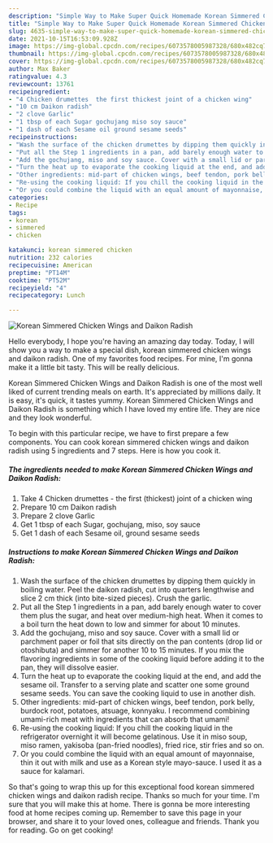 ```yaml
---
description: "Simple Way to Make Super Quick Homemade Korean Simmered Chicken Wings and Daikon Radish"
title: "Simple Way to Make Super Quick Homemade Korean Simmered Chicken Wings and Daikon Radish"
slug: 4635-simple-way-to-make-super-quick-homemade-korean-simmered-chicken-wings-and-daikon-radish
date: 2021-10-15T16:53:09.928Z
image: https://img-global.cpcdn.com/recipes/6073578005987328/680x482cq70/korean-simmered-chicken-wings-and-daikon-radish-recipe-main-photo.jpg
thumbnail: https://img-global.cpcdn.com/recipes/6073578005987328/680x482cq70/korean-simmered-chicken-wings-and-daikon-radish-recipe-main-photo.jpg
cover: https://img-global.cpcdn.com/recipes/6073578005987328/680x482cq70/korean-simmered-chicken-wings-and-daikon-radish-recipe-main-photo.jpg
author: Max Baker
ratingvalue: 4.3
reviewcount: 13761
recipeingredient:
- "4 Chicken drumettes  the first thickest joint of a chicken wing"
- "10 cm Daikon radish"
- "2 clove Garlic"
- "1 tbsp of each Sugar gochujang miso soy sauce"
- "1 dash of each Sesame oil ground sesame seeds"
recipeinstructions:
- "Wash the surface of the chicken drumettes by dipping them quickly in boiling water. Peel the daikon radish, cut into quarters lengthwise and slice 2 cm thick (into bite-sized pieces). Crush the garlic."
- "Put all the Step 1 ingredients in a pan, add barely enough water to cover them plus the sugar, and heat over medium-high heat. When it comes to a boil turn the heat down to low and simmer for about 10 minutes."
- "Add the gochujang, miso and soy sauce. Cover with a small lid or parchment paper or foil that sits directly on the pan contents (drop lid or otoshibuta) and simmer for another 10 to 15 minutes. If you mix the flavoring ingredients in some of the cooking liquid before adding it to the pan, they will dissolve easier."
- "Turn the heat up to evaporate the cooking liquid at the end, and add the sesame oil. Transfer to a serving plate and scatter one some ground sesame seeds. You can save the cooking liquid to use in another dish."
- "Other ingredients: mid-part of chicken wings, beef tendon, pork belly, burdock root, potatoes, atsuage, konnyaku. I recommend combining umami-rich meat with ingredients that can absorb that umami!"
- "Re-using the cooking liquid: If you chill the cooking liquid in the refrigerator overnight it will become gelatinous. Use it in miso soup, miso ramen, yakisoba (pan-fried noodles), fried rice, stir fries and so on."
- "Or you could combine the liquid with an equal amount of mayonnaise, thin it out with milk and use as a Korean style mayo-sauce. I used it as a sauce for kalamari."
categories:
- Recipe
tags:
- korean
- simmered
- chicken

katakunci: korean simmered chicken 
nutrition: 232 calories
recipecuisine: American
preptime: "PT14M"
cooktime: "PT52M"
recipeyield: "4"
recipecategory: Lunch

---
```



![Korean Simmered Chicken Wings and Daikon Radish](https://img-global.cpcdn.com/recipes/6073578005987328/680x482cq70/korean-simmered-chicken-wings-and-daikon-radish-recipe-main-photo.jpg)

Hello everybody, I hope you're having an amazing day today. Today, I will show you a way to make a special dish, korean simmered chicken wings and daikon radish. One of my favorites food recipes. For mine, I'm gonna make it a little bit tasty. This will be really delicious.

Korean Simmered Chicken Wings and Daikon Radish is one of the most well liked of current trending meals on earth. It's appreciated by millions daily. It is easy, it's quick, it tastes yummy. Korean Simmered Chicken Wings and Daikon Radish is something which I have loved my entire life. They are nice and they look wonderful.




To begin with this particular recipe, we have to first prepare a few components. You can cook korean simmered chicken wings and daikon radish using 5 ingredients and 7 steps. Here is how you cook it.

<!--inarticleads1-->

##### The ingredients needed to make Korean Simmered Chicken Wings and Daikon Radish:

1. Take 4 Chicken drumettes - the first (thickest) joint of a chicken wing
1. Prepare 10 cm Daikon radish
1. Prepare 2 clove Garlic
1. Get 1 tbsp of each Sugar, gochujang, miso, soy sauce
1. Get 1 dash of each Sesame oil, ground sesame seeds




<!--inarticleads2-->

##### Instructions to make Korean Simmered Chicken Wings and Daikon Radish:

1. Wash the surface of the chicken drumettes by dipping them quickly in boiling water. Peel the daikon radish, cut into quarters lengthwise and slice 2 cm thick (into bite-sized pieces). Crush the garlic.
1. Put all the Step 1 ingredients in a pan, add barely enough water to cover them plus the sugar, and heat over medium-high heat. When it comes to a boil turn the heat down to low and simmer for about 10 minutes.
1. Add the gochujang, miso and soy sauce. Cover with a small lid or parchment paper or foil that sits directly on the pan contents (drop lid or otoshibuta) and simmer for another 10 to 15 minutes. If you mix the flavoring ingredients in some of the cooking liquid before adding it to the pan, they will dissolve easier.
1. Turn the heat up to evaporate the cooking liquid at the end, and add the sesame oil. Transfer to a serving plate and scatter one some ground sesame seeds. You can save the cooking liquid to use in another dish.
1. Other ingredients: mid-part of chicken wings, beef tendon, pork belly, burdock root, potatoes, atsuage, konnyaku. I recommend combining umami-rich meat with ingredients that can absorb that umami!
1. Re-using the cooking liquid: If you chill the cooking liquid in the refrigerator overnight it will become gelatinous. Use it in miso soup, miso ramen, yakisoba (pan-fried noodles), fried rice, stir fries and so on.
1. Or you could combine the liquid with an equal amount of mayonnaise, thin it out with milk and use as a Korean style mayo-sauce. I used it as a sauce for kalamari.




So that's going to wrap this up for this exceptional food korean simmered chicken wings and daikon radish recipe. Thanks so much for your time. I'm sure that you will make this at home. There is gonna be more interesting food at home recipes coming up. Remember to save this page in your browser, and share it to your loved ones, colleague and friends. Thank you for reading. Go on get cooking!

